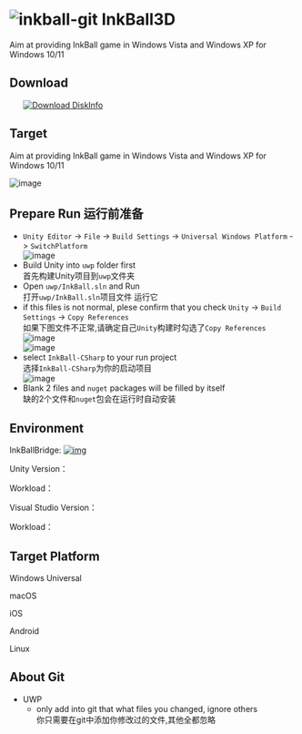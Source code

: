# ![inkball-git](https://user-images.githubusercontent.com/6630660/224464325-c4d334f9-8df3-49f5-be69-899e9cf4febb.png) InkBall3D

Aim at providing InkBall game in Windows Vista and Windows XP for Windows 10/11

## Download 

<a style="margin-left:24px" href="https://www.microsoft.com/store/productId/9NBK1BJ87MCF">
    <picture>
        <source media="(prefers-color-scheme: dark)" srcset="https://get.microsoft.com/images/en-us%20light.svg" />
        <source media="(prefers-color-scheme: light)" srcset="https://get.microsoft.com/images/en-us%20dark.svg" />
        <img style="vertical-align:middle" src="https://get.microsoft.com/images/en-us%20dark.svg" alt="Download DiskInfo" />
    </picture>
</a>

## Target

Aim at providing InkBall game in Windows Vista and Windows XP for Windows 10/11

![image](https://user-images.githubusercontent.com/6630660/224464358-b118ae88-c639-4d1e-8902-989b793fa530.png)


## Prepare Run 运行前准备
- `Unity Editor` -> `File` -> `Build Settings` -> `Universal Windows Platform` -> `SwitchPlatform`  
  ![image](https://github.com/MicaGames/InkBall/assets/68675068/4014a3a8-afec-41d2-b434-5709d854b9f7)  
- Build Unity into `uwp` folder first  
  首先构建Unity项目到`uwp`文件夹  
- Open `uwp/InkBall.sln` and Run  
  打开`uwp/InkBall.sln`项目文件 运行它  
- if this files is not normal, plese confirm that you check `Unity` -> `Build Settings` -> `Copy References`  
  如果下图文件不正常,请确定自己`Unity`构建时勾选了`Copy References`  
![image](https://github.com/MicaGames/InkBall/assets/68675068/aa25503f-66ac-4c9b-8c63-8b56eb088fd3)  
![image](https://github.com/MicaGames/InkBall/assets/68675068/25ad5278-ee4a-4f7d-9c43-a21bb3166568)  
- select `InkBall-CSharp` to your run project  
  选择`InkBall-CSharp`为你的启动项目  
![image](https://github.com/MicaGames/InkBall/assets/68675068/c284d5c5-667e-4eab-9ad7-f8e03a8c041a)  
- Blank 2 files and `nuget` packages will be filled by itself  
  缺的2个文件和`nuget`包会在运行时自动安装
## Environment
InkBallBridge: [![img](https://img.shields.io/nuget/v/InkBallBridge?color=blue)](https://github.com/kitUIN/IL2CPPToWinRTBridge/blob/master/README.md#inkballbridge)

Unity Version：

Workload：

Visual Studio Version：

Workload：

## Target Platform

Windows Universal

macOS

iOS

Android

Linux

## About Git

- UWP
    - only add into git that what files you  changed, ignore others  
      你只需要在git中添加你修改过的文件,其他全都忽略
